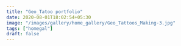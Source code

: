 ```yaml
---
title: "Geo_Tatoo portfolio"
date: 2020-08-01T18:02:54+05:30
image: "/images/gallery/home_gallery/Geo_Tattoos_Making-3.jpg"
tags: ["homegal"]
draft: false
---
```

